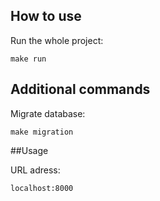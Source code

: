 ## How to use

Run the whole project:
```
make run
```

## Additional commands

Migrate database:
```
make migration
```
##Usage

URL adress:
```
localhost:8000
```